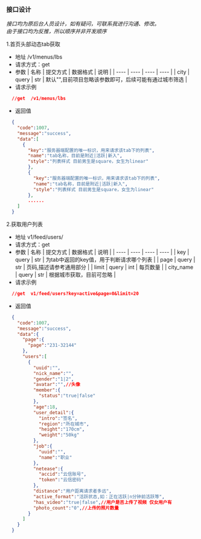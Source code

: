 ### 接口设计  
_接口均为原后台人员设计，如有疑问，可联系我进行沟通、修改。_  
_由于接口均为反推，所以顺序并非开发顺序_

1.首页头部动态tab获取
+ 地址 /v1/menus/lbs
+ 请求方式：get
+ 参数
|  名称   | 提交方式  | 数据格式 | 说明  |
| ---- | ---- | ---- | ---- |
| city | query | str |  默认"",目前项目忽略该参数即可，后续可能有通过城市筛选  |
+ 请求示例
```json
  //get  /v1/menus/lbs
```
+ 返回值
```json
  {
    "code":1007,
    "message":"success",
    "data":[
      {
        "key":"服务器端配置的唯一标识，用来请求该tab下的列表",
        "name":"tab名称，目前是附近|活跃|新入",
        "style":"列表样式 目前男生是square，女生为linear"
        },
        {
          "key":"服务器端配置的唯一标识，用来请求该tab下的列表",
          "name":"tab名称，目前是附近|活跃|新入",
          "style":"列表样式 目前男生是square，女生为linear"  
        },
        ......
    ]
  }
```

2.获取用户列表
+ 地址 v1/feed/users/
+ 请求方式：get
+ 参数
|  名称   | 提交方式  | 数据格式 | 说明  |
| ---- | ---- | ---- | ---- |
| key | query | str |  为tab中返回的key值，用于判断请求哪个列表  |
| page | query | str | 页码,描述请参考通用部分 |
| limit | query | int | 每页数量 |
| city_name | query | str | 根据城市获取，目前可忽略 |
+ 请求示例
```json
  //get  v1/feed/users?key=active&page=0&limit=20
```
+ 返回值
```json
  {
    "code":1007,
    "message":"success",
    "data":{
      "page":{
        "page":"231-32144"
      },
      "users":[
        {
          "uuid":"",
          "nick_name":"",
          "gender":"1|2",
          "avatar":"",//头像
          "member":{
            "status":"true|false"
          },
          "age":18,
          "user_detail":{
            "intro":"签名",
            "region":"所在城市",
            "height":"170cm",
            "weight":"50kg"
          },
          "job":{
            "uuid":"",
            "name":"职业"
          },
          "netease":{
            "accid":"云信账号",
            "token":"云信密码"
          },
          "distance":"用户距离请求者多远",
          "active_format":"活跃状态,如：正在活跃|n分钟前活跃等",
          "has_video":"true|false",//用户是否上传了视频 仅女用户有
          "photo_count":"0",//上传的照片数量
        }
      ]
    }
  }
```
